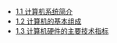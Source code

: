 - [1.1 计算机系统简介](第1章%20计算机概述/1.1%20计算机系统简介.md)
- [1.2 计算机的基本组成](第1章%20计算机概述/1.2%20计算机的基本组成.md)
- [1.3 计算机硬件的主要技术指标](第1章%20计算机概述/1.3%20计算机硬件的主要技术指标.md)